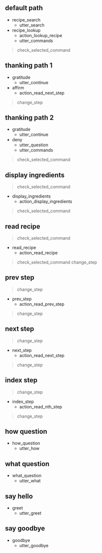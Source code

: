 ## default path
* recipe_search
  - utter_search
* recipe_lookup
  - action_lookup_recipe
  - utter_commands
> check_selected_command

## thanking path 1
* gratitude
  - utter_continue
* affirm
  - action_read_next_step
> change_step

## thanking path 2
* gratitude
  - utter_continue
* deny
  - utter_question
  - utter_commands
> check_selected_command

## display ingredients
> check_selected_command
* display_ingredients
  - action_display_ingredients
> check_selected_command

## read recipe
> check_selected_command
* read_recipe
  - action_read_recipe
> check_selected_command
> change_step

## prev step
> change_step
* prev_step
  - action_read_prev_step
> change_step
  
## next step
> change_step
* next_step
  - action_read_next_step
> change_step
  
## index step
> change_step
* index_step
  - action_read_nth_step
> change_step
  
## how question
* how_question
  - utter_how
  
## what question
* what_question
  - utter_what
  
## say hello
* greet
  - utter_greet

## say goodbye
* goodbye
  - utter_goodbye
